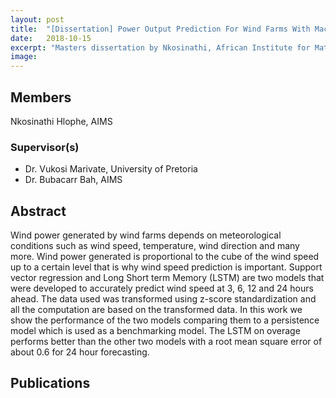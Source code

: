 ```yaml
---
layout: post
title:  "[Dissertation] Power Output Prediction For Wind Farms With Machine Learning"
date:   2018-10-15
excerpt: "Masters dissertation by Nkosinathi, African Institute for Mathematical Sciences"
image: 
---
```

## Members
Nkosinathi Hlophe, AIMS 
### Supervisor(s)
* Dr. Vukosi Marivate, University of Pretoria
* Dr. Bubacarr Bah, AIMS


## Abstract
Wind power generated by wind farms depends on meteorological conditions such as wind speed, temperature, wind direction and many more. Wind power generated is proportional to the cube of the wind speed up to a certain level that is why wind speed prediction is important. Support vector regression and Long Short term Memory (LSTM) are two models that were developed to accurately predict wind
speed at 3, 6, 12 and 24 hours ahead. The data used was transformed using z-score standardization and all the computation are based on the transformed data. In this work we show the performance of
the two models comparing them to a persistence model which is used as a benchmarking model. The LSTM on overage performs better than the other two models with a root mean square error of about 0.6 for 24 hour forecasting.

## Publications
